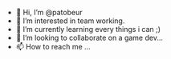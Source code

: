 - 👋 Hi, I’m @patobeur
- 👀 I’m interested in team working.
- 🌱 I’m currently learning every things i can ;)
- 💞️ I’m looking to collaborate on a game dev...
- 📫 How to reach me ...

<!---
patobeur/patobeur is a ✨ special ✨ repository because its `README.md` (this file) appears on your GitHub profile.
You can click the Preview link to take a look at your changes.
--->
